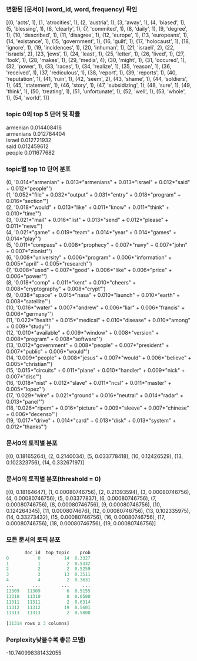### 변환된 [문서0] (word_id, word, frequency) 확인  
[(0, 'acts', 1), (1, 'atrocities', 1), (2, 'austria', 1), (3, 'away', 1), (4, 'biased', 1), (5, 'blessing', 1), (6, 'clearly', 1), (7, 'commited', 1), (8, 'daily', 1), (9, 'degree', 1), (10, 'described', 1), (11, 'disagree', 1), (12, 'europe', 1), (13, 'europeans', 1), (14, 'existance', 1), (15, 'government', 1), (16, 'guilt', 1), (17, 'holocaust', 1), (18, 'ignore', 1), (19, 'incidences', 1), (20, 'inhuman', 1), (21, 'israeli', 2), (22, 'israels', 2), (23, 'jews', 1), (24, 'least', 1), (25, 'letter', 1), (26, 'lived', 1), (27, 'look', 1), (28, 'makes', 1), (29, 'media', 4), (30, 'might', 1), (31, 'occured', 1), (32, 'power', 1), (33, 'races', 1), (34, 'realize', 1), (35, 'reason', 1), (36, 'received', 1), (37, 'rediculous', 1), (38, 'report', 1), (39, 'reports', 1), (40, 'reputation', 1), (41, 'ruin', 1), (42, 'seem', 2), (43, 'shame', 1), (44, 'soldiers', 1), (45, 'statement', 1), (46, 'story', 1), (47, 'subsidizing', 1), (48, 'sure', 1), (49, 'think', 1), (50, 'treating', 1), (51, 'unfortunate', 1), (52, 'well', 1), (53, 'whole', 1), (54, 'world', 1)]

### topic 0의 top 5 단어 및 확률    
armenian 0.014408416  
armenians 0.012784404  
israel 0.012721932  
said 0.012459612  
people 0.011677682

### topic별 top 10 단어 분포    
(0, '0.014*"armenian" + 0.013*"armenians" + 0.013*"israel" + 0.012*"said" + 0.012*"people"')  
(1, '0.052*"file" + 0.032*"output" + 0.031*"entry" + 0.018*"program" + 0.016*"section"')  
(2, '0.018*"would" + 0.013*"like" + 0.011*"know" + 0.011*"think" + 0.010*"time"')  
(3, '0.021*"mail" + 0.016*"list" + 0.013*"send" + 0.012*"please" + 0.011*"news"')  
(4, '0.021*"game" + 0.019*"team" + 0.014*"year" + 0.014*"games" + 0.014*"play"')  
(5, '0.011*"compass" + 0.008*"prophecy" + 0.007*"navy" + 0.007*"john" + 0.007*"zionist"')  
(6, '0.008*"university" + 0.006*"program" + 0.006*"information" + 0.005*"april" + 0.005*"research"')  
(7, '0.008*"used" + 0.007*"good" + 0.006*"like" + 0.006*"price" + 0.006*"power"')  
(8, '0.018*"comp" + 0.011*"kent" + 0.010*"cheers" + 0.008*"cryptography" + 0.008*"crypt"')  
(9, '0.038*"space" + 0.015*"nasa" + 0.010*"launch" + 0.010*"earth" + 0.008*"satellite"')  
(10, '0.016*"water" + 0.007*"andrew" + 0.006*"liar" + 0.006*"francis" + 0.006*"germany"')  
(11, '0.022*"health" + 0.015*"medical" + 0.010*"disease" + 0.010*"among" + 0.009*"study"')  
(12, '0.010*"available" + 0.009*"window" + 0.008*"version" + 0.008*"program" + 0.008*"software"')  
(13, '0.012*"government" + 0.008*"people" + 0.007*"president" + 0.007*"public" + 0.006*"would"')  
(14, '0.009*"people" + 0.008*"jesus" + 0.007*"would" + 0.006*"believe" + 0.005*"christian"')  
(15, '0.015*"circuits" + 0.011*"plane" + 0.010*"handler" + 0.009*"nick" + 0.007*"disc"')  
(16, '0.018*"nist" + 0.012*"slave" + 0.011*"ncsl" + 0.011*"master" + 0.005*"lopez"')  
(17, '0.029*"wire" + 0.021*"ground" + 0.016*"neutral" + 0.014*"radar" + 0.013*"panel"')  
(18, '0.026*"ripem" + 0.016*"picture" + 0.009*"sleeve" + 0.007*"chinese" + 0.006*"decenso"')  
(19, '0.017*"drive" + 0.014*"card" + 0.013*"disk" + 0.013*"system" + 0.012*"thanks"')

### 문서0의 토픽별 분포  
[(0, 0.18165264), (2, 0.2140034), (5, 0.033778418), (10, 0.12426529), (13, 0.102323756), (14, 0.33267197)]

### 문서0의 토픽별 분포(threshold = 0)  
[(0, 0.18164647), (1, 0.00080746756), (2, 0.21393594), (3, 0.00080746756), (4, 0.00080746756), (5, 0.03377837), (6, 0.00080746756), (7, 0.00080746756), (8, 0.00080746756), (9, 0.00080746756), (10, 0.124264345), (11, 0.0008074676), (12, 0.00080746756), (13, 0.102335975), (14, 0.33273432), (15, 0.00080746756), (16, 0.00080746756), (17, 0.00080746756), (18, 0.00080746756), (19, 0.00080746756)]

### 모든 문서의 토픽 분포  
```python
       doc_id  top_topic    prob
0           0         14  0.3327
1           1          2  0.5332
2           2          2  0.5259
3           3         13  0.3511
4           4          2  0.3631
...       ...        ...     ...
11309   11309          6  0.5155
11310   11310          0  0.0500
11311   11311          2  0.6314
11312   11312         19  0.5601
11313   11313          2  0.5800

[11314 rows x 3 columns]
```

### Perplexity낮을수록 좋은 모델)  
-10.740998381432055